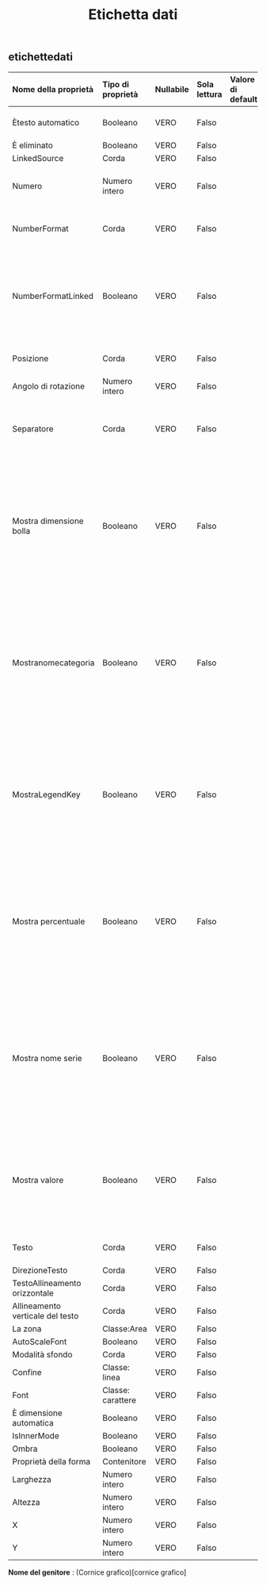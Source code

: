 ﻿---
title: Etichetta dati
second_title: Aspose.Cells Cloud Documen
type: docs
url: /it/specification/model/datalabels/
description: "Aspose.Cells Specifica del modello cloud: DataLabels. Gestisci facilmente Excel e altri fogli di calcolo con funzionalità come apertura, generazione, modifica, divisione, unione, confronto e conversione"
weight: 50
---
## **etichettedati**

 

| Nome della proprietà| Tipo di proprietà| Nullabile| Sola lettura| Valore di default| Descrizione|
|:- |:- |:- |:- |:- |:- |
| Ètesto automatico| Booleano| VERO| Falso|| Indica che il testo è generato automaticamente.|
| È eliminato| Booleano| VERO| Falso|||
| LinkedSource| Corda| VERO| Falso|||
| Numero| Numero intero| VERO| Falso|| Ottiene e imposta il formato numerico incorporato.|
| NumberFormat| Corda| VERO| Falso|| Rappresenta la stringa di formato per l'oggetto DataLabels.|
| NumberFormatLinked| Booleano| VERO| Falso|| Vero se il formato del numero è collegato alle celle (in modo che il formato del numero cambi nelle etichette quando cambia nelle celle).|
|Posizione| Corda| VERO| Falso|| Rappresenta la posizione dell'etichetta dati.|
| Angolo di rotazione| Numero intero| VERO| Falso|||
| Separatore| Corda| VERO| Falso|| Ottiene o imposta il tipo di separatore utilizzato per le etichette dei dati su un grafico.|
| Mostra dimensione bolla| Booleano| VERO| Falso|| Rappresenta il comportamento di visualizzazione del valore percentuale dell'etichetta dati di un grafico specificato. Vero visualizza il valore percentuale. Falso da nascondere.|
| Mostranomecategoria| Booleano| VERO| Falso|| Rappresenta il comportamento di visualizzazione del nome della categoria dell'etichetta dati di un grafico specificato.True per visualizzare il nome della categoria per le etichette dati su un grafico. Falso da nascondere.|
| MostraLegendKey| Booleano| VERO| Falso|| Rappresenta il comportamento di visualizzazione della chiave della legenda dell'etichetta dati di un grafico specificato. Vero se la chiave della legenda dell'etichetta dati è visibile.|
| Mostra percentuale| Booleano| VERO| Falso|| Rappresenta il comportamento di visualizzazione del valore percentuale dell'etichetta dati di un grafico specificato. Vero visualizza il valore percentuale. Falso da nascondere.|
| Mostra nome serie| Booleano| VERO| Falso|| Restituisce o imposta un valore booleano per indicare il comportamento di visualizzazione del nome della serie per le etichette dati su un grafico. True per mostrare il nome della serie. Falso da nascondere.|
| Mostra valore| Booleano| VERO| Falso|| Rappresenta il comportamento di visualizzazione dei valori dell'etichetta dati di un grafico specificato. True visualizza i valori. Falso da nascondere.|
| Testo| Corda| VERO| Falso||Ottiene o imposta il testo dell'etichetta dati.|
| DirezioneTesto| Corda| VERO| Falso|||
| TestoAllineamento orizzontale| Corda| VERO| Falso|||
| Allineamento verticale del testo| Corda| VERO| Falso|||
| La zona| Classe:Area| VERO| Falso|||
| AutoScaleFont| Booleano| VERO| Falso|||
| Modalità sfondo| Corda| VERO| Falso|||
| Confine| Classe: linea| VERO| Falso|||
| Font| Classe: carattere| VERO| Falso|||
| È dimensione automatica| Booleano| VERO| Falso|||
| IsInnerMode| Booleano| VERO| Falso|||
| Ombra| Booleano| VERO| Falso|||
| Proprietà della forma| Contenitore| VERO| Falso|||
| Larghezza| Numero intero| VERO| Falso|||
| Altezza| Numero intero| VERO| Falso|||
| X| Numero intero| VERO| Falso|||
| Y| Numero intero| VERO| Falso|||

**Nome del genitore** : (Cornice grafico)[cornice grafico]